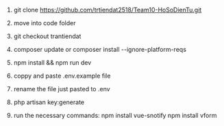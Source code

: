 1. git clone https://github.com/trtiendat2518/Team10-HoSoDienTu.git

2. move into code folder

3. git checkout trantiendat

4. composer update
	or
   composer install --ignore-platform-reqs

5. npm install && npm run dev

6. coppy and paste .env.example file

7. rename the file just pasted to .env

8. php artisan key:generate

9. run the necessary commands:
	npm install vue-snotify
	npm install vform